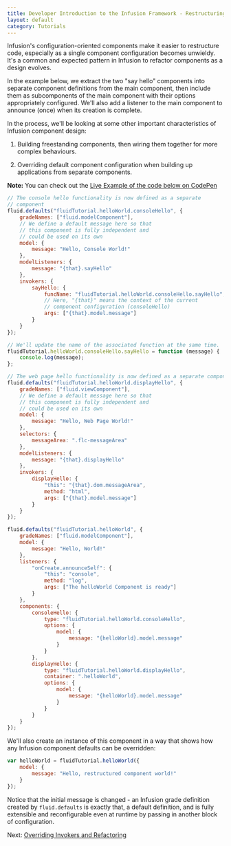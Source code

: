 ```yaml
---
title: Developer Introduction to the Infusion Framework - Restructuring Components
layout: default
category: Tutorials
---
```


Infusion's configuration-oriented components make it easier to restructure code, especially as a single component configuration becomes unwieldy. It's a common and expected pattern in Infusion to refactor components as a design evolves.

In the example below, we extract the two "say hello" components into separate component definitions from the main component, then include them as subcomponents of the main component with their options appropriately configured. We'll also add a listener to the main component to announce (once) when its creation is complete.

In the process, we'll be looking at some other important characteristics of Infusion component design:

1. Building freestanding components, then wiring them together for more complex behaviours.

2. Overriding default component configuration when building up applications from separate components.

<div class="infusion-docs-note"><strong>Note:</strong> You can check out the <a href="http://codepen.io/waharnum/pen/egBObY?editors=1111">Live Example of the code below on CodePen</a></div>

```javascript
// The console hello functionality is now defined as a separate
// component
fluid.defaults("fluidTutorial.helloWorld.consoleHello", {
    gradeNames: ["fluid.modelComponent"],
    // We define a default message here so that
    // this component is fully independent and
    // could be used on its own
    model: {
        message: "Hello, Console World!"
    },
    modelListeners: {
        message: "{that}.sayHello"
    },
    invokers: {
        sayHello: {
            funcName: "fluidTutorial.helloWorld.consoleHello.sayHello",
            // Here, "{that}" means the context of the current
            // component configuration (consoleHello)
            args: ["{that}.model.message"]
        }
    }
});

// We'll update the name of the associated function at the same time.
fluidTutorial.helloWorld.consoleHello.sayHello = function (message) {
    console.log(message);
};

// The web page hello functionality is now defined as a separate component.
fluid.defaults("fluidTutorial.helloWorld.displayHello", {
    gradeNames: ["fluid.viewComponent"],
    // We define a default message here so that
    // this component is fully independent and
    // could be used on its own
    model: {
        message: "Hello, Web Page World!"
    },
    selectors: {
        messageArea: ".flc-messageArea"
    },
    modelListeners: {
        message: "{that}.displayHello"
    },
    invokers: {
        displayHello: {
            "this": "{that}.dom.messageArea",
            method: "html",
            args: ["{that}.model.message"]
        }
    }
});

fluid.defaults("fluidTutorial.helloWorld", {
    gradeNames: ["fluid.modelComponent"],
    model: {
        message: "Hello, World!"
    },
    listeners: {
        "onCreate.announceSelf": {
            "this": "console",
            method: "log",
            args: ["The helloWorld Component is ready"]
        }
    },
    components: {
        consoleHello: {
            type: "fluidTutorial.helloWorld.consoleHello",
            options: {
                model: {
                    message: "{helloWorld}.model.message"
                }
            }
        },
        displayHello: {
            type: "fluidTutorial.helloWorld.displayHello",
            container: ".helloWorld",
            options: {
                model: {
                    message: "{helloWorld}.model.message"
                }
            }
        }
    }
});
```

We'll also create an instance of this component in a way that shows how any Infusion component defaults can be overridden:

```javascript
var helloWorld = fluidTutorial.helloWorld({
    model: {
        message: "Hello, restructured component world!"
    }
});
```

Notice that the initial message is changed - an Infusion grade definition created by `fluid.defaults` is exactly that, a default definition, and is fully extensible and reconfigurable even at runtime by passing in another block of configuration.

Next: [Overriding Invokers and Refactoring](DeveloperIntroductionToInfusionFramework-OverridingInvokersAndRefactoring.md)
